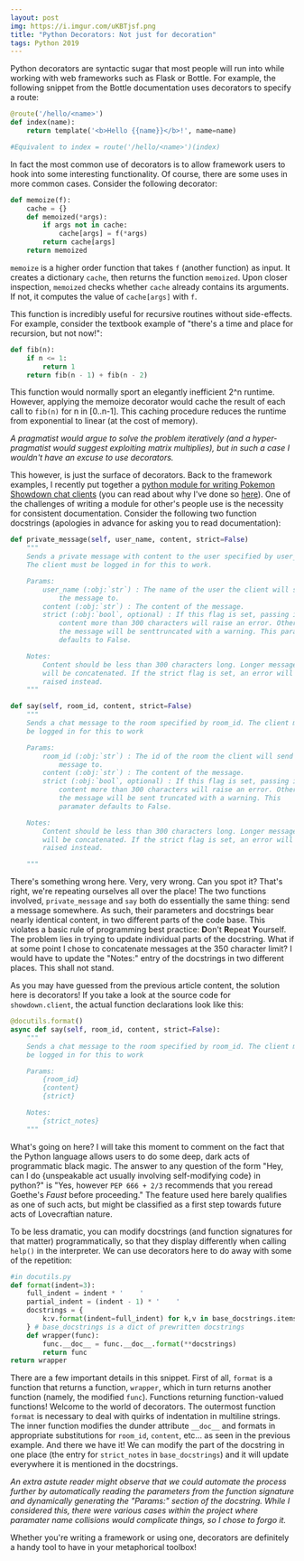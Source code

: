```yaml
---
layout: post
img: https://i.imgur.com/uKBTjsf.png
title: "Python Decorators: Not just for decoration"
tags: Python 2019
---
```


Python decorators are syntactic sugar that most people will
run into while working with web frameworks such as Flask or Bottle.
For example, the following snippet from the Bottle documentation uses
decorators to specify a route:

```python
@route('/hello/<name>')
def index(name):
    return template('<b>Hello {{name}}</b>!', name=name)

#Equivalent to index = route('/hello/<name>')(index)
```

In fact the most common use of decorators is to allow framework users
to hook into some interesting functionality. Of course, there
are some uses in more common cases. Consider the following decorator:

```python
def memoize(f):
    cache = {}
    def memoized(*args):
        if args not in cache:
            cache[args] = f(*args)
        return cache[args]
    return memoized
```

``memoize`` is a higher order function that takes ``f`` (another function) as
input. It creates a dictionary ``cache``, then returns the function ``memoized``. Upon closer inspection, ``memoized`` checks whether ``cache`` already contains
its arguments. If not, it computes the value of ``cache[args]`` with ``f``.

This function is incredibly useful for recursive routines without side-effects.
For example, consider the textbook example of "there's a time and place for
recursion, but not now!":

```python
def fib(n):
    if n <= 1:
        return 1
    return fib(n - 1) + fib(n - 2)
```

This function would normally sport an elegantly inefficient 2^n runtime.
However, applying the memoize decorator would cache the result of each call
to ``fib(n)`` for n in [0..n-1]. This caching procedure reduces the runtime from
exponential to linear (at the cost of memory).

*A pragmatist would argue to solve the problem iteratively (and a
hyper-pragmatist would suggest exploiting matrix multiplies), but in such
a case I wouldn't have an excuse to use decorators.*

This however, is just the surface of decorators. Back to the framework
examples, I recently put together a [python module for writing Pokemon Showdown chat clients](https://github.com/ckw017/showdown.py/) (you can read about why I've done so [here](/Rock-Paper-Scissors/)). One of the challenges of writing
a module for other's people use is the necessity for consistent documentation.
Consider the following two function docstrings (apologies in advance for asking you to read documentation):

```python
def private_message(self, user_name, content, strict=False)
    """
    Sends a private message with content to the user specified by user_name.
    The client must be logged in for this to work.

    Params:
        user_name (:obj:`str`) : The name of the user the client will send
            the message to.
        content (:obj:`str`) : The content of the message.
        strict (:obj:`bool`, optional) : If this flag is set, passing in
            content more than 300 characters will raise an error. Otherwise,
            the message will be senttruncated with a warning. This paramater
            defaults to False.

    Notes:
        Content should be less than 300 characters long. Longer messages
        will be concatenated. If the strict flag is set, an error will be
        raised instead.
    """

def say(self, room_id, content, strict=False)
    """
    Sends a chat message to the room specified by room_id. The client must
    be logged in for this to work

    Params:
        room_id (:obj:`str`) : The id of the room the client will send the
            message to.
        content (:obj:`str`) : The content of the message.
        strict (:obj:`bool`, optional) : If this flag is set, passing in
            content more than 300 characters will raise an error. Otherwise,
            the message will be sent truncated with a warning. This
            paramater defaults to False.

    Notes:
        Content should be less than 300 characters long. Longer messages
        will be concatenated. If the strict flag is set, an error will be
        raised instead.

    """
```

There's something wrong here. Very, very wrong. Can you spot it? That's right,
we're repeating ourselves all over the place! The two functions involved,
``private_message`` and ``say`` both do essentially the same thing: send a
message somewhere. As such, their parameters and docstrings bear nearly
identical content, in two different parts of the code base. This violates a
basic rule of programming best practice: **D**on't **R**epeat **Y**ourself.
The problem lies in trying to update individual parts of the docstring. What
if at some point I chose to concatenate messages at the 350 character limit? I
would have to update the "Notes:" entry of the docstrings in two different
places. This shall not stand.

As you may have guessed from the previous article content, the solution here is
decorators! If you take a look at the source code for ``showdown.client``, the
actual function declarations look like this:

```python
@docutils.format()
async def say(self, room_id, content, strict=False):
    """
    Sends a chat message to the room specified by room_id. The client must
    be logged in for this to work

    Params:
        {room_id}
        {content}
        {strict}

    Notes:
        {strict_notes}
    """
```

What's going on here? I will take this moment to comment on the fact that the
Python language allows users to do some deep, dark acts of programmatic black
magic. The answer to any question of the form "Hey, can I do {unspeakable act usually involving self-modifying code} in python?" is "Yes, however ``PEP 666 + 2/3`` recommends that you reread Goethe's *Faust* before proceeding." The
 feature
used here barely qualifies as one of such acts, but might be classified as a
first step towards future acts of Lovecraftian nature.

To be less dramatic, you can modify docstrings (and function signatures for
that matter) programmatically, so that they display differently when calling
``help()`` in the interpreter. We can use decorators here to do away with
some of the repetition:

```python
#in docutils.py
def format(indent=3):
    full_indent = indent * '    '
    partial_indent = (indent - 1) * '    '
    docstrings = {
        k:v.format(indent=full_indent) for k,v in base_docstrings.items()
    } # base_docstrings is a dict of prewritten docstrings
    def wrapper(func):
        func.__doc__ = func.__doc__.format(**docstrings)
        return func
return wrapper
```

There are a few important details in this snippet. First of all, ``format`` is
a function that returns a function, ``wrapper``, which in turn returns another
function (namely, the modified ``func``). Functions returning function-valued
functions! Welcome to the world of decorators. The outermost function ``format`` is necessary to deal with quirks of indentation in multiline strings. The
inner function modifies the dunder attribute ``__doc__`` and formats in
appropriate substitutions for ``room_id``, ``content``, etc... as seen in
the previous example. And there we have it! We can modify the part of the
docstring in one place (the entry for ``strict_notes`` in ``base_docstrings``)
and it will update everywhere it is mentioned in the docstrings.

*An extra astute reader might observe that we could automate the process
further by automatically reading the parameters from the function signature
and dynamically generating the "Params:" section of the docstring. While I
considered this, there were various cases within the project where paramater
name collisions would complicate things, so I chose to forgo it.*

Whether you're writing a framework or using one, decorators are definitely a
handy tool to have in your metaphorical toolbox!